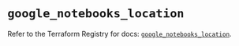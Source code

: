 # `google_notebooks_location`

Refer to the Terraform Registry for docs: [`google_notebooks_location`](https://registry.terraform.io/providers/hashicorp/google-beta/6.42.0/docs/resources/google_notebooks_location).

